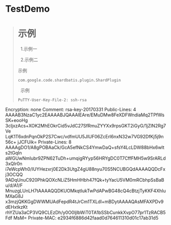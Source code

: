 # TestDemo
>
> # 示例
>   1.示例一
>
>   2.示例二
>   
>   示例
>
>     com.google.code.shardbatis.plugin.ShardPlugin
>
>   示例
>
>     PuTTY-User-Key-File-2: ssh-rsa
Encryption: none
Comment: rsa-key-20170331
Public-Lines: 4
AAAAB3NzaC1yc2EAAAABJQAAAIEAre/EMuDMw8FeXDFWndiaMq2TPfWsSK+eooHg
3cljxzAcs+XOK2MhEOkrCid5vJdC27SfRmuZYYXx9rpsGKT2iGyG/1jZlN2Rg7Ve
LqK1T6xdnPqnOkP2S7Cwc/vdfmUU5JIUF06ZcErl6nxN32w7VG92DfKj5j9n56c+
jJCFUik=
Private-Lines: 8
AAAAgDO1/A8gPOBAaCk/GcA5efNkCS4YmwDaQ+sfsY4LcLDW88bHx6wIts2tGqIn
aWGUwNmIubr9ZPN62TuDh+umqigRYyp56HRYgDC0T7CffFMH5w9SrARLd3xQIr0n
i7eWcpWh0/IUYHezxrj0E2Dk3UtgZ4gU88nyu70S5NCUBGQdAAAAQQDcFxj3OCQQ
9ADqUnuC920PhkQOXcNLiZ5HmHHbh47fQk+tyYacU5VM0mRCbhpSsBaBu/d/A1/F
MnuzgLUnLH7tAAAAQQDKUOMkqtIukTwPdAPwBG48cQ4cBtzjTyKKF4XhIuMXaG8J
x3mzjQKKGgDWWMUAdFepdR4tJrCm1TXLdl+mBDytAAAAQAsMFAXPDv9dEHxtkzKt
rhYZUa3aCP3VQ9CLEzDh/y0O0ljlbWiT0TA1bSSbCunkkXvpO77pr1TzRACB5Fdf
MsM=
Private-MAC: e2934f6886d42faad0d764611310d01c17ab31d5

>
